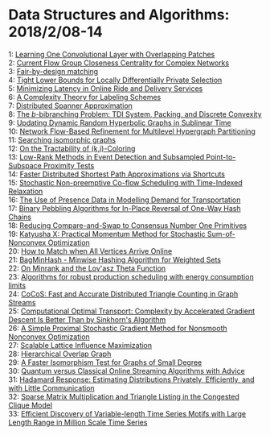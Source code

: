 # Data Structures and Algorithms: 2018/2/08-14  
1: [Learning One Convolutional Layer with Overlapping Patches](https://doi.org/10.48550/arXiv.1802.02547)  
2: [Current Flow Group Closeness Centrality for Complex Networks](https://doi.org/10.48550/arXiv.1802.02556)  
3: [Fair-by-design matching](https://doi.org/10.48550/arXiv.1802.02562)  
4: [Tight Lower Bounds for Locally Differentially Private Selection](https://doi.org/10.48550/arXiv.1802.02638)  
5: [Minimizing Latency in Online Ride and Delivery Services](https://doi.org/10.48550/arXiv.1802.02744)  
6: [A Complexity Theory for Labeling Schemes](https://doi.org/10.48550/arXiv.1802.02819)  
7: [Distributed Spanner Approximation](https://doi.org/10.48550/arXiv.1802.03160)  
8: [The $b$-bibranching Problem: TDI System, Packing, and Discrete Convexity](https://doi.org/10.48550/arXiv.1802.03235)  
9: [Updating Dynamic Random Hyperbolic Graphs in Sublinear Time](https://doi.org/10.48550/arXiv.1802.03297)  
10: [Network Flow-Based Refinement for Multilevel Hypergraph Partitioning](https://doi.org/10.48550/arXiv.1802.03587)  
11: [Searching isomorphic graphs](https://doi.org/10.48550/arXiv.1802.03611)  
12: [On the Tractability of (k,i)-Coloring](https://doi.org/10.48550/arXiv.1802.03634)  
13: [Low-Rank Methods in Event Detection and Subsampled Point-to-Subspace  Proximity Tests](https://doi.org/10.48550/arXiv.1802.03649)  
14: [Faster Distributed Shortest Path Approximations via Shortcuts](https://doi.org/10.48550/arXiv.1802.03671)  
15: [Stochastic Non-preemptive Co-flow Scheduling with Time-Indexed  Relaxation](https://doi.org/10.48550/arXiv.1802.03700)  
16: [The Use of Presence Data in Modelling Demand for Transportation](https://doi.org/10.48550/arXiv.1802.03734)  
17: [Binary Pebbling Algorithms for In-Place Reversal of One-Way Hash Chains](https://doi.org/10.48550/arXiv.1802.03748)  
18: [Reducing Compare-and-Swap to Consensus Number One Primitives](https://doi.org/10.48550/arXiv.1802.03844)  
19: [Katyusha X: Practical Momentum Method for Stochastic Sum-of-Nonconvex  Optimization](https://doi.org/10.48550/arXiv.1802.03866)  
20: [How to Match when All Vertices Arrive Online](https://doi.org/10.48550/arXiv.1802.03905)  
21: [BagMinHash - Minwise Hashing Algorithm for Weighted Sets](https://doi.org/10.48550/arXiv.1802.03914)  
22: [On Minrank and the Lov\'asz Theta Function](https://doi.org/10.48550/arXiv.1802.03920)  
23: [Algorithms for robust production scheduling with energy consumption  limits](https://doi.org/10.48550/arXiv.1802.03928)  
24: [CoCoS: Fast and Accurate Distributed Triangle Counting in Graph Streams](https://doi.org/10.48550/arXiv.1802.04249)  
25: [Computational Optimal Transport: Complexity by Accelerated Gradient  Descent Is Better Than by Sinkhorn's Algorithm](https://doi.org/10.48550/arXiv.1802.04367)  
26: [A Simple Proximal Stochastic Gradient Method for Nonsmooth Nonconvex  Optimization](https://doi.org/10.48550/arXiv.1802.04477)  
27: [Scalable Lattice Influence Maximization](https://doi.org/10.48550/arXiv.1802.04555)  
28: [Hierarchical Overlap Graph](https://doi.org/10.48550/arXiv.1802.04632)  
29: [A Faster Isomorphism Test for Graphs of Small Degree](https://doi.org/10.48550/arXiv.1802.04659)  
30: [Quantum versus Classical Online Streaming Algorithms with Advice](https://doi.org/10.48550/arXiv.1802.05134)  
31: [Hadamard Response: Estimating Distributions Privately, Efficiently, and  with Little Communication](https://doi.org/10.48550/arXiv.1802.04705)  
32: [Sparse Matrix Multiplication and Triangle Listing in the Congested  Clique Model](https://doi.org/10.48550/arXiv.1802.04789)  
33: [Efficient Discovery of Variable-length Time Series Motifs with Large  Length Range in Million Scale Time Series](https://doi.org/10.48550/arXiv.1802.04883)  